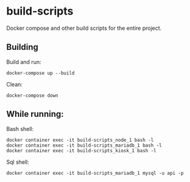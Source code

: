 # build-scripts
Docker compose and other build scripts for the entire project.

## Building
Build and run:
```
docker-compose up --build
```
Clean:
```
docker-compose down
```
## While running:
Bash shell:
```
docker container exec -it build-scripts_node_1 bash -l
docker container exec -it build-scripts_mariadb_1 bash -l
docker container exec -it build-scripts_kiosk_1 bash -l
```
Sql shell:
```
docker container exec -it build-scripts_mariadb_1 mysql -u api -p
```
